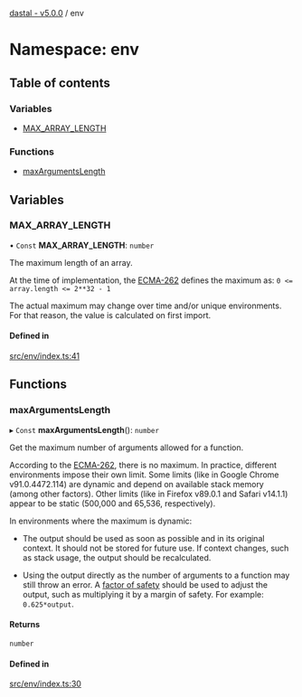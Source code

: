 [dastal - v5.0.0](../README.md) / env

# Namespace: env

## Table of contents

### Variables

- [MAX\_ARRAY\_LENGTH](env.md#max_array_length)

### Functions

- [maxArgumentsLength](env.md#maxargumentslength)

## Variables

### MAX\_ARRAY\_LENGTH

• `Const` **MAX\_ARRAY\_LENGTH**: `number`

The maximum length of an array.

At the time of implementation, the [ECMA-262](https://tc39.es/ecma262/#array-index)
defines the maximum as: `0 <= array.length <= 2**32 - 1`

The actual maximum may change over time and/or unique environments.
For that reason, the value is calculated on first import.

#### Defined in

[src/env/index.ts:41](https://github.com/havelessbemore/dastal/blob/cd6a1d0/src/env/index.ts#L41)

## Functions

### maxArgumentsLength

▸ `Const` **maxArgumentsLength**(): `number`

Get the maximum number of arguments allowed for a function.

According to the [ECMA-262](https://tc39.es/ecma262/#sec-list-and-record-specification-type),
there is no maximum. In practice, different environments impose their own
limit. Some limits (like in Google Chrome v91.0.4472.114) are dynamic and
depend on available stack memory (among other factors). Other limits (like in Firefox v89.0.1
and Safari v14.1.1) appear to be static (500,000 and 65,536, respectively).

In environments where the maximum is dynamic:

- The output should be used as soon as possible and in its original context.
It should not be stored for future use. If context changes, such as stack usage,
the output should be recalculated.

- Using the output directly as the number of arguments to a function
may still throw an error. A [factor of safety](https://en.wikipedia.org/wiki/Factor_of_safety)
should be used to adjust the output, such as multiplying it by a margin of safety.
For example: `0.625*output`.

#### Returns

`number`

#### Defined in

[src/env/index.ts:30](https://github.com/havelessbemore/dastal/blob/cd6a1d0/src/env/index.ts#L30)
